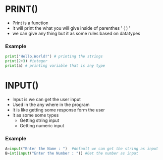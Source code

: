 # PRINT()

- Print is a function
- It will print the what you will give inside of parenthes ' ( ) '
- we can give any thing but it as some rules based on datatypes

### Example
```python
print("Hello,World!") # printing the strings
print(2+3) #integer
print(a) # printing variable that is any type
```

# INPUT()

- Input is we can get the user input 
- Used in the any where in the program
- It is like getting some response form the user
- It as some some types
   - Getting string input
   - Getting numeric input

### Example
```python
A=input("Enter the Name : ")  #default we can get the string as input
B=int(input("Enter the Number : ")) #Get the number as input
```